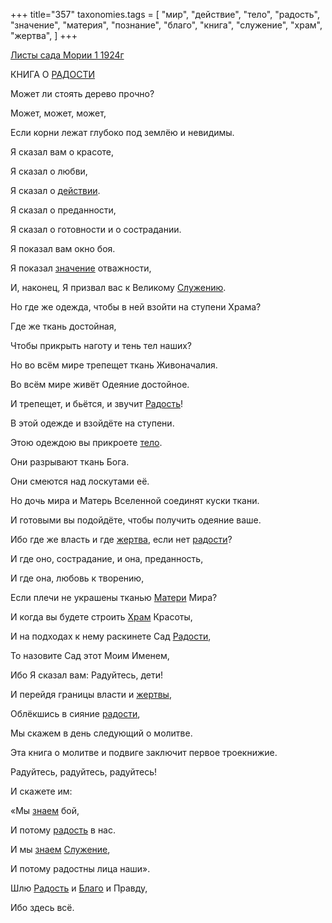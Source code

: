 +++
title="357"
taxonomies.tags = [
 "мир",
 "действие",
 "тело",
 "радость",
 "значение",
 "материя",
 "познание",
 "благо",
 "книга",
 "служение",
 "храм",
 "жертва",
]
+++

[Листы сада Мории 1 1924г](/agni/1924)

КНИГА О [РАДОСТИ](/tags/[радость](/tags/радость))   

Может ли стоять дерево прочно?   

Может, может, может,   

Если корни лежат глубоко под землёю и невидимы.   

Я сказал вам о красоте,   

Я сказал о любви,   

Я сказал о [действии](/tags/действие).   

Я сказал о преданности,   

Я сказал о готовности и о сострадании.   

Я показал вам окно боя.   

Я показал [значение](/tags/значение) отважности,   

И, наконец, Я призвал вас к Великому [Служению](/tags/служение).   

Но где же одежда, чтобы в ней взойти на ступени Храма?   

Где же ткань достойная,   

Чтобы прикрыть наготу и тень тел наших?   

Но во всём мире трепещет ткань Живоначалия.   

Во всём мире живёт Одеяние достойное.   

И трепещет, и бьётся, и звучит [Радость](/tags/[радость](/tags/радость))!   

В этой одежде и взойдёте на ступени.   

Этою одеждою вы прикроете [тело](/tags/тело).   

Они разрывают ткань Бога.   

Они смеются над лоскутами её.   

Но дочь мира и Матерь Вселенной соединят куски ткани.   

И готовыми вы подойдёте, чтобы получить одеяние ваше.   

Ибо где же власть и где [жертва](/tags/жертва), если нет [радости](/tags/[радость](/tags/радость))?   

И где оно, сострадание, и она, преданность,   

И где она, любовь к творению,   

Если плечи не украшены тканью [Матери](/tags/материя) Мира?   

И когда вы будете строить [Храм](/tags/храм) Красоты,   

И на подходах к нему раскинете Сад [Радости](/tags/[радость](/tags/радость)),   

То назовите Сад этот Моим Именем,   

Ибо Я сказал вам: Радуйтесь, дети!   

И перейдя границы власти и [жертвы](/tags/жертва),   

Облёкшись в сияние [радости](/tags/[радость](/tags/радость)),   

Мы скажем в день следующий о молитве.   

Эта книга о молитве и подвиге заключит первое троекнижие.   

Радуйтесь, радуйтесь, радуйтесь!   

И скажете им:   

«Мы [знаем](/tags/познание) бой,   

И потому [радость](/tags/радость) в нас.   

И мы [знаем](/tags/познание) [Служение](/tags/служение),   

И потому радостны лица наши».   

Шлю [Радость](/tags/[радость](/tags/радость)) и [Благо](/tags/благо) и Правду,   

Ибо здесь всё.   


